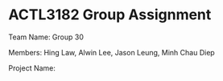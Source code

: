 # ACTL3182 Group Assignment

Team Name: Group 30

Members: Hing Law, Alwin Lee, Jason Leung, Minh Chau Diep

Project Name: 
